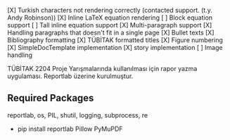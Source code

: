 [X] Turkish characters not rendering correctly (contacted support. (t.y. Andy Robinson))
[X] Inline LaTeX equation rendering
[ ] Block equation support
[ ] Tall inline equation support
[X] Multi-paragraph support
[X] Handling paragraphs that doesn't fit in a single page
[X] Bullet texts
[X] Bibliography formatting
[X] TÜBİTAK formatted titles
[X] Figure numbering
[X] SimpleDocTemplate implementation
[X] story implementation
[ ] Image handling

TÜBİTAK 2204 Proje Yarışmalarında kullanılması için rapor yazma uygulaması.
Reportlab üzerine kurulmuştur.

## Required Packages

reportlab, os, PIL, shutil, logging, subprocess, re
- pip install reportlab Pillow PyMuPDF